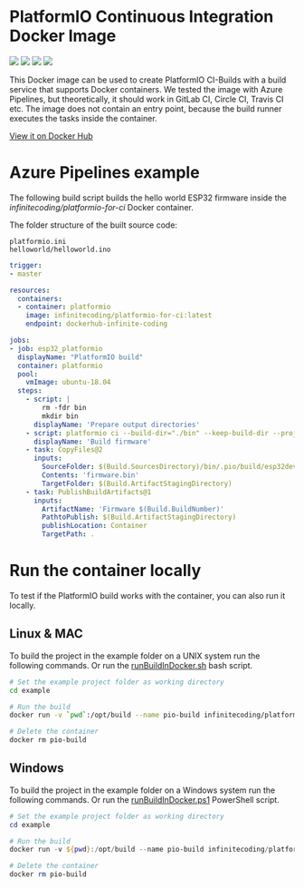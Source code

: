 # PlatformIO Continuous Integration Docker Image

[![](https://img.shields.io/docker/v/infinitecoding/platformio-for-ci?style=for-the-badge)](https://cloud.docker.com/repository/docker/infinitecoding/platformio-for-ci/ "View on Docker Hub")
[![](https://img.shields.io/docker/image-size/infinitecoding/platformio-for-ci/latest?style=for-the-badge)](https://cloud.docker.com/repository/docker/infinitecoding/platformio-for-ci/ "View on Docker Hub")
[![](https://img.shields.io/docker/pulls/infinitecoding/platformio-for-ci?style=for-the-badge)](https://cloud.docker.com/repository/docker/infinitecoding/platformio-for-ci/ "View on Docker Hub")
[![](https://img.shields.io/github/license/Andreas-Huber/platformio-docker-for-ci?style=for-the-badge)](https://cloud.docker.com/repository/docker/infinitecoding/platformio-for-ci/ "View on Docker Hub")


This Docker image can be used to create PlatformIO CI-Builds with a build service that supports Docker containers. We tested the image with Azure Pipelines, but theoretically, it should work in GitLab CI, Circle CI, Travis CI etc.
The image does not contain an entry point, because the build runner executes the tasks inside the container.

[View it on Docker Hub](https://cloud.docker.com/repository/docker/infinitecoding/platformio-for-ci/)

# Azure Pipelines example

The following build script builds the hello world ESP32 firmware inside the *infinitecoding/platformio-for-ci* Docker container.

The folder structure of the built source code:
```
platformio.ini
helloworld/helloworld.ino
```

``` yaml
trigger:
- master

resources:
  containers:
  - container: platformio
    image: infinitecoding/platformio-for-ci:latest
    endpoint: dockerhub-infinite-coding

jobs:
- job: esp32_platformio
  displayName: "PlatformIO build"
  container: platformio
  pool:
    vmImage: ubuntu-18.04
  steps:
    - script: |
        rm -fdr bin
        mkdir bin
      displayName: 'Prepare output directories'      
    - script: platformio ci --build-dir="./bin" --keep-build-dir --project-conf=platformio.ini ./helloworld/
      displayName: 'Build firmware'
    - task: CopyFiles@2
      inputs:
        SourceFolder: $(Build.SourcesDirectory)/bin/.pio/build/esp32dev/
        Contents: 'firmware.bin'
        TargetFolder: $(Build.ArtifactStagingDirectory)
    - task: PublishBuildArtifacts@1
      inputs:
        ArtifactName: 'Firmware $(Build.BuildNumber)'
        PathtoPublish: $(Build.ArtifactStagingDirectory)
        publishLocation: Container
        TargetPath: .
```

# Run the container locally

To test if the PlatformIO build works with the container, you can also run it locally.

## Linux & MAC
To build the project in the example folder on a UNIX system run the following commands.
Or run the [runBuildInDocker.sh](example/runBuildInDocker.sh) bash script.

``` bash
# Set the example project folder as working directory
cd example

# Run the build
docker run -v `pwd`:/opt/build --name pio-build infinitecoding/platformio-for-ci:latest platformio run -d /opt/build/.

# Delete the container
docker rm pio-build
```

## Windows
To build the project in the example folder on a Windows system run the following commands.
Or run the [runBuildInDocker.ps1](example/runBuildInDocker.ps1) PowerShell script.


``` powershell
# Set the example project folder as working directory
cd example

# Run the build
docker run -v ${pwd}:/opt/build --name pio-build infinitecoding/platformio-for-ci:latest platformio run -d /opt/build/.

# Delete the container
docker rm pio-build
```
